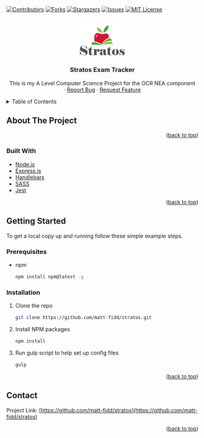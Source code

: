 <div id="top"></div>


<!-- PROJECT SHIELDS -->
[![Contributors][contributors-shield]][contributors-url]
[![Forks][forks-shield]][forks-url]
[![Stargazers][stars-shield]][stars-url]
[![Issues][issues-shield]][issues-url]
[![MIT License][license-shield]][license-url]



<!-- PROJECT LOGO -->
<br />
<div align="center">
  <a href="https://github.com/matt-fidd/stratos">
    <img src="public/assets/logo-stacked.svg" alt="Logo" width="120">
  </a>

<h3 align="center">Stratos Exam Tracker</h3>

  <p align="center">
    This is my A Level Computer Science Project for the OCR NEA component
    <br />
    ·
    <a href="https://github.com/matt-fidd/stratos/issues">Report Bug</a>
    ·
    <a href="https://github.com/matt-fidd/stratos/issues">Request Feature</a>
  </p>
</div>



<!-- TABLE OF CONTENTS -->
<details>
  <summary>Table of Contents</summary>
  <ol>
    <li>
      <a href="#about-the-project">About The Project</a>
      <ul>
        <li><a href="#built-with">Built With</a></li>
      </ul>
    </li>
    <li>
      <a href="#getting-started">Getting Started</a>
      <ul>
        <li><a href="#prerequisites">Prerequisites</a></li>
        <li><a href="#installation">Installation</a></li>
      </ul>
    </li>
    <li><a href="#usage">Usage</a></li>
    <li><a href="#contact">Contact</a></li>
  </ol>
</details>


<!-- ABOUT THE PROJECT -->
## About The Project

<!--[![Product Name Screen Shot][product-screenshot]](https://example.com)-->

<p align="right">(<a href="#top">back to top</a>)</p>



### Built With

* [Node.js](https://nodejs.org/)
* [Express.js](https://expressjs.com/)
* [Handlebars](https://handlebarsjs.com/)
* [SASS](https://sass-lang.com/)
* [Jest](https://jestjs.io/)

<p align="right">(<a href="#top">back to top</a>)</p>



<!-- GETTING STARTED -->
## Getting Started

To get a local copy up and running follow these simple example steps.

### Prerequisites

* npm
  ```sh
  npm install npm@latest -g
  ```

### Installation

1. Clone the repo
   ```sh
   git clone https://github.com/matt-fidd/stratos.git
   ```
2. Install NPM packages
   ```sh
   npm install
   ```
3. Run gulp script to help set up config files
   ```sh
   gulp
   ```

<p align="right">(<a href="#top">back to top</a>)</p>


<!-- CONTACT -->
## Contact

Project Link: [https://github.com/matt-fidd/stratos](https://github.com/matt-fidd/stratos)

<p align="right">(<a href="#top">back to top</a>)</p>


<!-- MARKDOWN LINKS & IMAGES -->
<!-- https://www.markdownguide.org/basic-syntax/#reference-style-links -->
[contributors-shield]: https://img.shields.io/github/contributors/matt-fidd/stratos.svg?style=for-the-badge
[contributors-url]: https://github.com/matt-fidd/stratos/graphs/contributors
[forks-shield]: https://img.shields.io/github/forks/matt-fidd/stratos.svg?style=for-the-badge
[forks-url]: https://github.com/matt-fidd/stratos/network/members
[stars-shield]: https://img.shields.io/github/stars/matt-fidd/stratos.svg?style=for-the-badge
[stars-url]: https://github.com/matt-fidd/stratos/stargazers
[issues-shield]: https://img.shields.io/github/issues/matt-fidd/stratos.svg?style=for-the-badge
[issues-url]: https://github.com/matt-fidd/stratos/issues
[license-shield]: https://img.shields.io/github/license/matt-fidd/stratos.svg?style=for-the-badge
[license-url]: https://github.com/matt-fidd/stratos/blob/master/LICENSE.txt
